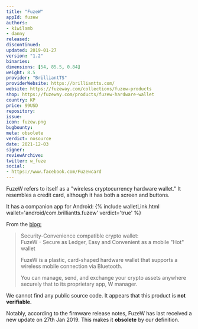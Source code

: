 ```yaml
---
title: "FuzeW"
appId: fuzew
authors:
- kiwilamb
- danny
released: 
discontinued: 
updated: 2019-01-27
version: "1.2"
binaries: 
dimensions: [54, 85.5, 0.84]
weight: 8.5
provider: "BrilliantTS"
providerWebsite: https://brilliantts.com/
website: https://fuzeway.com/collections/fuzew-products
shop: https://fuzeway.com/products/fuzew-hardware-wallet
country: KP
price: 99USD
repository: 
issue: 
icon: fuzew.png
bugbounty: 
meta: obsolete
verdict: nosource
date: 2021-12-03
signer: 
reviewArchive: 
twitter: w_fuze
social: 
- https://www.facebook.com/Fuzewcard
---
```


FuzeW refers to itself as a "wireless cryptocurrency hardware wallet."  It resembles a credit card, although it has both a screen and buttons.

It has a companion app for Android: {% include walletLink.html wallet='android/com.brilliantts.fuzew' verdict='true' %}

From the [blog:](https://fuzew.com/blogs/news/best-wallet-for-storing-dash-fuzew)

> Security-Convenience compatible crypto wallet: <br>
FuzeW - Secure as Ledger, Easy and Convenient as a mobile "Hot" wallet
>
> FuzeW is a plastic, card-shaped hardware wallet that supports a wireless mobile connection via Bluetooth.
>
> You can manage, send, and exchange your crypto assets anywhere securely that to its proprietary app, W manager.

We cannot find any public source code. It appears that this product is **not verifiable.**

Notably, according to the firmware release notes, FuzeW has last received a new update on 27th Jan 2019. This makes it **obsolete** by our definition.
